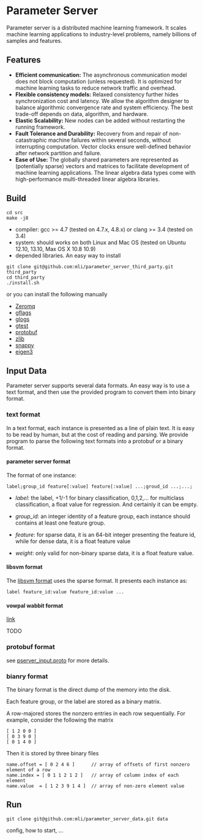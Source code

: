 # Parameter Server

Parameter server is a distributed machine learning framework. It scales machine
learning applications to industry-level problems, namely billions of samples and
features.

## Features

- **Efficient communication:** The asynchronous communication model does not
  block computation (unless requested). It is optimized for machine learning
  tasks to reduce network traffic and overhead.
- **Flexible consistency models:** Relaxed consistency further hides
  synchronization cost and latency. We allow the algorithm designer to balance
  algorithmic convergence rate and system efficiency. The best trade-off depends
  on data, algorithm, and hardware.
- **Elastic Scalability:** New nodes can be added without restarting the running
  framework.
- **Fault Tolerance and Durability:** Recovery from and repair of
  non-catastraphic machine failures within several seconds, without interrupting
  computation.  Vector clocks ensure well-defined behavior after network
  partition and failure.
- **Ease of Use:** The globally shared parameters are represented as
  (potentially sparse) vectors and matrices to facilitate development of machine
  learning applications. The linear algebra data types come with
  high-performance multi-threaded linear algebra libraries.

## Build

```
cd src
make -j8
```

- compiler: gcc >= 4.7 (tested on 4.7.x, 4.8.x) or clang >= 3.4 (tested
on 3.4)
- system: should works on both Linux and Mac OS (tested on Ubuntu 12.10, 13.10, Max OS X 10.8 10.9)
- depended libraries. An easy way to install
```
git clone git@github.com:mli/parameter_server_third_party.git third_party
cd third_party
./install.sh
```
or you can install the following manually
  - [Zeromq](http://zeromq.org/)
  - [gflags](https://code.google.com/p/gflags/)
  - [glogs](https://code.google.com/p/google-glog/)
  - [gtest](https://code.google.com/p/googletest/)
  - [protobuf](https://code.google.com/p/protobuf/)
  - [zlib]()
  - [snappy]()
  - [eigen3]()

## Input Data

Parameter server supports several data formats. An easy way is to use a text
format, and then use the provided program to convert them into binary format.

### text format

In a text format, each instance is presented as a line of plain text.  It is
easy to be read by human, but at the cost of reading and parsing. We provide
program to parse the following text formats into a protobuf or a binary format.

#### parameter server format

The format of one instance:

```
label;group_id feature[:value] feature[:value] ...;groud_id ...;...;
```

- *label*: the label, +1/-1 for binary classification, 0,1,2,... for multiclass
classification, a float value for regression. And certainly it can be empty.

- *group_id*: an integer identity of a feature group, each instance should
contains at least one feature group.

- *feature*: for sparse data, it is an 64-bit integer presenting the feature id,
while for dense data, it is a float feature value

- *weight*: only valid for non-binary sparse data, it is a float feature
value.

#### libsvm format

The [libsvm format](http://www.csie.ntu.edu.tw/~cjlin/libsvm/) uses the sparse
format. It presents each instance as:

```
label feature_id:value feature_id:value ...
```

#### vowpal wabbit format

[link](https://github.com/JohnLangford/vowpal_wabbit/wiki/Input-format)

TODO

### protobuf format

see [pserver_input.proto](src/proto/pserver_input.proto) for more details.

### bianry format

The binary format is the direct dump of the memory into the disk.

Each feature group, or the label are stored as a binary matrix.

A row-majored  stores the nonzero entries in each row
sequentially. For example, consider the following the matrix

```
[ 1 2 0 0 ]
[ 0 3 9 0 ]
[ 0 1 4 0 ]
```

Then it is stored by three binary files

```
name.offset = [ 0 2 4 6 ]      // array of offsets of first nonzero element of a row
name.index = [ 0 1 1 2 1 2 ]   // array of column index of each element
name.value  = [ 1 2 3 9 1 4 ]  // array of non-zero element value
```

## Run


```
git clone git@github.com:mli/parameter_server_data.git data
```
config, how to start, ...

